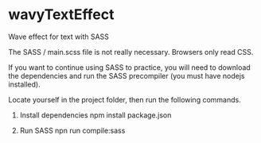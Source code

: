 # wavyTextEffect
Wave effect for text with SASS

The SASS / main.scss file is not really necessary. Browsers only read CSS. 

If you want to continue using SASS to practice, you will need to download the dependencies and run the SASS precompiler (you must have nodejs installed).

Locate yourself in the project folder, then run the following commands.

1. Install dependencies
   npm install package.json

2. Run SASS
   npn run compile:sass

